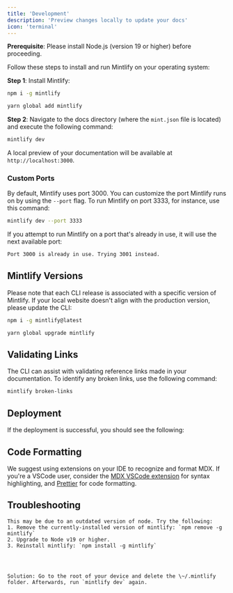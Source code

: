 ```yaml
---
title: 'Development'
description: 'Preview changes locally to update your docs'
icon: 'terminal'
---
```




**Prerequisite**: Please install Node.js (version 19 or higher) before proceeding.



Follow these steps to install and run Mintlify on your operating system:

**Step 1**: Install Mintlify:



  ```bash npm
  npm i -g mintlify
  ```

```bash yarn
yarn global add mintlify
```



**Step 2**: Navigate to the docs directory (where the `mint.json` file is located) and execute the following command:

```bash
mintlify dev
```

A local preview of your documentation will be available at `http://localhost:3000`.

### Custom Ports

By default, Mintlify uses port 3000. You can customize the port Mintlify runs on by using the `--port` flag. To run Mintlify on port 3333, for instance, use this command:

```bash
mintlify dev --port 3333
```

If you attempt to run Mintlify on a port that's already in use, it will use the next available port:

```md
Port 3000 is already in use. Trying 3001 instead.
```

## Mintlify Versions

Please note that each CLI release is associated with a specific version of Mintlify. If your local website doesn't align with the production version, please update the CLI:



  ```bash npm
  npm i -g mintlify@latest
  ```

```bash yarn
yarn global upgrade mintlify
```



## Validating Links

The CLI can assist with validating reference links made in your documentation. To identify any broken links, use the following command:

```bash
mintlify broken-links
```

## Deployment

If the deployment is successful, you should see the following:


  


## Code Formatting

We suggest using extensions on your IDE to recognize and format MDX. If you're a VSCode user, consider the [MDX VSCode extension](https://marketplace.visualstudio.com/items?itemName=unifiedjs.vscode-mdx) for syntax highlighting, and [Prettier](https://marketplace.visualstudio.com/items?itemName=esbenp.prettier-vscode) for code formatting.

## Troubleshooting


  

    This may be due to an outdated version of node. Try the following:
    1. Remove the currently-installed version of mintlify: `npm remove -g mintlify`
    2. Upgrade to Node v19 or higher.
    3. Reinstall mintlify: `npm install -g mintlify`
  

  
  
    Solution: Go to the root of your device and delete the \~/.mintlify folder. Afterwards, run `mintlify dev` again.
  

